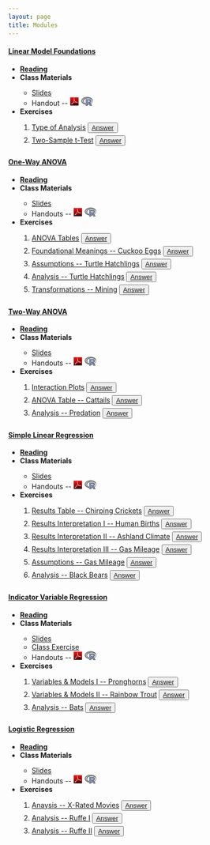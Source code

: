 ```yaml
---
layout: page
title: Modules
---
```


<div class="panel-group" id="accordion">
 
  <div class="panel panel-default">
    <div class="panel-heading">
      <h4 class="panel-title">
        <a data-toggle="collapse" data-parent="#accordion" href="#collapseLMF">Linear Model Foundations</a>
      </h4>
    </div>
    <div id="collapseLMF" class="panel-collapse collapse">
      <div class="panel-body">
      <ul>
        <li><a href="../book/Foundations.pdf" target="_blank"><b>Reading</b></a></li>
        <li><b>Class Materials</b></li>
          <ul>
            <li><a href="LMFoundations/PPT.pptx">Slides</a></li>
            <li>Handout -- <a href="LMFoundations/RHO.pdf"><img src="../img/pdf.png"></a> <a href="LMFoundations/RHO.R" target="_blank"><img src="../img/Rlogo.png"></a></li>
          </ul>
        <li><b>Exercises</b></li>
          <ol>
            <li><a href="LMFoundations/HW1.html">Type of Analysis</a> <button type="button" class="btn btn-light btn-sm btn-space"><a href="../resources/homework-keys/LMFoundations_1_noPrint.pdf" target="_blank">Answer</a></button></li>
            <li><a href="LMFoundations/HW2.html">Two-Sample t-Test</a> <button type="button" class="btn btn-light btn-sm btn-space"><a href="../resources/homework-keys/LMFoundations_2_noPrint.pdf" target="_blank">Answer</a></button></li>
          </ol>
      </ul>
      </div>
    </div>
  </div>
  
  <div class="panel panel-default">
    <div class="panel-heading">
      <h4 class="panel-title">
        <a data-toggle="collapse" data-parent="#accordion" href="#collapseAOV1">One-Way ANOVA</a>
      </h4>
    </div>
    <div id="collapseAOV1" class="panel-collapse collapse">
      <div class="panel-body">
      <ul>
        <li><a href="../book/One-Way ANOVA.pdf" target="_blank"><b>Reading</b></a></li>
        <li><b>Class Materials</b></li>
          <ul>
            <li><a href="Anova-1Way/PPT.pptx">Slides</a></li>
            <li>Handouts -- <a href="Anova-1Way/RHO.pdf"><img src="../img/pdf.png"></a> <a href="Anova-1Way/RHO.R" target="_blank"><img src="../img/Rlogo.png"></a></li>
          </ul>
        <li><b>Exercises</b></li>
          <ol>
            <li><a href="Anova-1Way/HW1.html">ANOVA Tables</a> <button type="button" class="btn btn-light btn-sm btn-space"><a href="../resources/homework-keys/Anova-1way_1_noPrint.pdf" target="_blank">Answer</a></button></li>
            <li><a href="Anova-1Way/HW2.html">Foundational Meanings -- Cuckoo Eggs</a> <button type="button" class="btn btn-light btn-sm btn-space"><a href="../resources/homework-keys/Anova-1way_2_noPrint.pdf" target="_blank">Answer</a></button></li>
            <li><a href="Anova-1Way/HW3.html">Assumptions -- Turtle Hatchlings</a> <button type="button" class="btn btn-light btn-sm btn-space"><a href="../resources/homework-keys/Anova-1way_3_noPrint.pdf" target="_blank">Answer</a></button></li>
            <li><a href="Anova-1Way/HW3.html">Analysis -- Turtle Hatchlings</a> <button type="button" class="btn btn-light btn-sm btn-space"><a href="../resources/homework-keys/Anova-1way_3_noPrint.pdf" target="_blank">Answer</a></button></li>
            <li><a href="Anova-1Way/HW4.html">Transformations -- Mining</a> <button type="button" class="btn btn-light btn-sm btn-space"><a href="../resources/homework-keys/Anova-1way_4_noPrint.pdf" target="_blank">Answer</a></button></li>
          </ol>
      </ul>
      </div>
    </div>
  </div>
  
  <div class="panel panel-default">
    <div class="panel-heading">
      <h4 class="panel-title">
        <a data-toggle="collapse" data-parent="#accordion" href="#collapseAOV2">Two-Way ANOVA</a>
      </h4>
    </div>
    <div id="collapseAOV2" class="panel-collapse collapse">
      <div class="panel-body">
      <ul>
        <li><a href="../book/Two-Way ANOVA.pdf" target="_blank"><b>Reading</b></a></li>
        <li><b>Class Materials</b></li>
          <ul>
            <li><a href="Anova-2Way/PPT.pptx">Slides</a></li>
            <li>Handouts -- <a href="Anova-2Way/RHO.pdf"><img src="../img/pdf.png"></a> <a href="Anova-2Way/RHO.R" target="_blank"><img src="../img/Rlogo.png"></a></li>
          </ul>
        <li><b>Exercises</b></li>
          <ol>
            <li><a href="Anova-2Way/HW1.html">Interaction Plots</a> <button type="button" class="btn btn-light btn-sm btn-space"><a href="../resources/homework-keys/Anova-2way_1_noPrint.pdf" target="_blank">Answer</a></button></li>
            <li><a href="Anova-2Way/HW2.html">ANOVA Table -- Cattails</a> <button type="button" class="btn btn-light btn-sm btn-space"><a href="../resources/homework-keys/Anova-2way_2_noPrint.pdf" target="_blank">Answer</a></button></li>
            <li><a href="Anova-2Way/HW3.html">Analysis -- Predation</a> <button type="button" class="btn btn-light btn-sm btn-space"><a href="../resources/homework-keys/Anova-2way_3_noPrint.pdf" target="_blank">Answer</a></button></li>
          </ol>
        </ul>
      </div>
    </div>
  </div>
  
  <div class="panel panel-default">
    <div class="panel-heading">
      <h4 class="panel-title">
        <a data-toggle="collapse" data-parent="#accordion" href="#collapseSLR">Simple Linear Regression</a>
      </h4>
    </div>
    <div id="collapseSLR" class="panel-collapse collapse">
      <div class="panel-body">
      <ul>
        <li><a href="../book/Simple Linear Regression.pdf" target="_blank"><b>Reading</b></a></li>
        <li><b>Class Materials</b></li>
          <ul>
            <li><a href="SLRegression/PPT.pptx">Slides</a></li>
            <li>Handouts -- <a href="SLRegression/RHO.pdf"><img src="../img/pdf.png"></a> <a href="SLRegression/RHO.R" target="_blank"><img src="../img/Rlogo.png"></a></li>
          </ul>
        <li><b>Exercises</b></li>
          <ol>
            <li><a href="SLRegression/HW1.html">Results Table -- Chirping Crickets</a> <button type="button" class="btn btn-light btn-sm btn-space"><a href="../resources/homework-keys/SLRegression_1_noPrint.pdf" target="_blank">Answer</a></button></li>
            <li><a href="SLRegression/HW2.html">Results Interpretation I -- Human Births</a> <button type="button" class="btn btn-light btn-sm btn-space"><a href="../resources/homework-keys/SLRegression_2_noPrint.pdf" target="_blank">Answer</a></button></li>
            <li><a href="SLRegression/HW3.html">Results Interpretation II -- Ashland Climate</a> <button type="button" class="btn btn-light btn-sm btn-space"><a href="../resources/homework-keys/SLRegression_3_noPrint.pdf" target="_blank">Answer</a></button></li>
            <li><a href="SLRegression/HW4.html">Results Interpretation III -- Gas Mileage</a> <button type="button" class="btn btn-light btn-sm btn-space"><a href="../resources/homework-keys/SLRegression_4_noPrint.pdf" target="_blank">Answer</a></button></li>
            <li><a href="SLRegression/HW5.html">Assumptions -- Gas Mileage</a> <button type="button" class="btn btn-light btn-sm btn-space"><a href="../resources/homework-keys/SLRegression_5_noPrint.pdf" target="_blank">Answer</a></button></li>
            <li><a href="SLRegression/HW6.html">Analysis -- Black Bears</a> <button type="button" class="btn btn-light btn-sm btn-space"><a href="../resources/homework-keys/SLRegression_6_noPrint.pdf" target="_blank">Answer</a></button></li>
          </ol>
      </ul>
      </div>
    </div>
  </div>

  <div class="panel panel-default">
    <div class="panel-heading">
      <h4 class="panel-title">
        <a data-toggle="collapse" data-parent="#accordion" href="#collapseIVR">Indicator Variable Regression</a>
      </h4>
    </div>
    <div id="collapseIVR" class="panel-collapse collapse">
      <div class="panel-body">
      <ul>
        <li><a href="../book/One-Way IVR.pdf" target="_blank"><b>Reading</b></a></li>
        <li><b>Class Materials</b></li>
          <ul>
            <li><a href="IVRegression/PPT.pptx">Slides</a></li>
            <li><a href="IVRegression/CE1.html">Class Exercise</a></li>
            <li>Handouts -- <a href="IVRegression/RHO.pdf"><img src="../img/pdf.png"></a> <a href="IVRegression/RHO.R" target="_blank"><img src="../img/Rlogo.png"></a></li>
          </ul>
        <li><b>Exercises</b></li>
          <ol>
            <li><a href="IVRegression/HW1.html">Variables & Models I -- Pronghorns</a> <button type="button" class="btn btn-light btn-sm btn-space"><a href="../resources/homework-keys/IVRegression_1_noPrint.pdf" target="_blank">Answer</a></button></li>
            <li><a href="IVRegression/HW2.html">Variables & Models II -- Rainbow Trout</a> <button type="button" class="btn btn-light btn-sm btn-space"><a href="../resources/homework-keys/IVRegression_2_noPrint.pdf" target="_blank">Answer</a></button></li>
            <li><a href="IVRegression/HW3.html">Analysis -- Bats</a> <button type="button" class="btn btn-light btn-sm btn-space"><a href="../resources/homework-keys/IVRegression_3_noPrint.pdf" target="_blank">Answer</a></button></li>
          </ol>
      </ul>
      </div>
    </div>
  </div>
  
  <div class="panel panel-default">
    <div class="panel-heading">
      <h4 class="panel-title">
        <a data-toggle="collapse" data-parent="#accordion" href="#collapseLogisticR">Logistic Regression</a>
      </h4>
    </div>
    <div id="collapseLogisticR" class="panel-collapse collapse">
      <div class="panel-body">
      <ul>
        <li><a href="../book/Logistic Regression.pdf" target="_blank"><b>Reading</b></a></li>
        <li><b>Class Materials</b></li>
          <ul>
            <li><a href="LogisticRegression/PPT.pptx">Slides</a></li>
            <li>Handouts -- <a href="LogisticRegression/RHO.pdf"><img src="../img/pdf.png"></a> <a href="LogisticRegression/RHO.R" target="_blank"><img src="../img/Rlogo.png"></a></li>
          </ul>
        <li><b>Exercises</b></li>
          <ol>
            <li><a href="LogisticRegression/HW1.html">Anaysis -- X-Rated Movies</a> <button type="button" class="btn btn-light btn-sm btn-space"><a href="../resources/homework-keys/LogisticRegression_1_noPrint.pdf" target="_blank">Answer</a></button></li>
            <li><a href="LogisticRegression/HW2.html">Analysis -- Ruffe I</a> <button type="button" class="btn btn-light btn-sm btn-space"><a href="../resources/homework-keys/LogisticRegression_2_noPrint.pdf" target="_blank">Answer</a></button></li>
            <li><a href="LogisticRegression/HW3.html">Analysis -- Ruffe II</a> <button type="button" class="btn btn-light btn-sm btn-space"><a href="../resources/homework-keys/LogisticRegression_3_noPrint.pdf" target="_blank">Answer</a></button></li>
          </ol>
      </ul>
      </div>
    </div>
  </div>

</div> 


<style>
.btn-space {
    margin-bottom: 5px;
}
</style>
